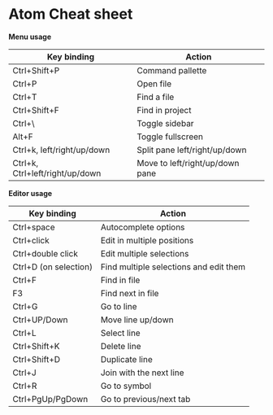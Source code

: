 # Atom Cheat sheet

**Menu usage**

|Key binding    |Action             |
|---------------|-------------------|
|Ctrl+Shift+P   |Command pallette   |
|Ctrl+P         |Open file          |
|Ctrl+T         |Find a file        |
|Ctrl+Shift+F   |Find in project    |
|Ctrl+\         |Toggle sidebar     |
|Alt+F          |Toggle fullscreen  |
|Ctrl+k, left/right/up/down|Split pane left/right/up/down|
|Ctrl+k, Ctrl+left/right/up/down|Move to left/right/up/down pane|

**Editor usage**

|Key binding    |Action             |
|---------------|-------------------|
|Ctrl+space     |Autocomplete options|
|Ctrl+click     |Edit in multiple positions|
|Ctrl+double click|Edit multiple selections|
|Ctrl+D  (on selection)|Find multiple selections and edit them|
|Ctrl+F         |Find in file       |
|F3             |Find next in file  |
|Ctrl+G         |Go to line         |
|Ctrl+UP/Down   |Move line up/down  |
|Ctrl+L         |Select line        |
|Ctrl+Shift+K   |Delete line        |
|Ctrl+Shift+D   |Duplicate line     |
|Ctrl+J         |Join with the next line|
|Ctrl+R         |Go to symbol       |
|Ctrl+PgUp/PgDown|Go to previous/next tab|
